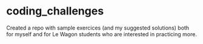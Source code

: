 # coding_challenges

Created a repo with sample exercices (and my suggested solutions) both for myself and for Le Wagon students who are interested in practicing more.
